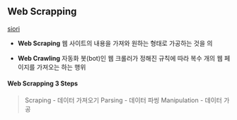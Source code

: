 Web Scrapping
---
[siori](https://advenoh.tistory.com/2)

* **Web Scraping**
웹 사이트의 내용을 가져와 원하는 형태로 가공하는 것을 의      

* **Web Crawling**
자동화 봇(bot)인 웹 크롤러가 정해진 규칙에 따라 복수 개의 웹 페이지를 가져오는 하는 행위       

#### Web Scrapping 3 Steps

> Scraping - 데이터 가져오기
> Parsing - 데이터 파씽
> Manipulation - 데이터 가공

    
